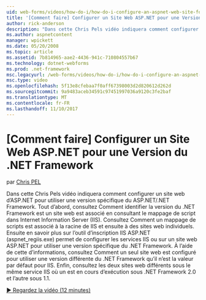 ```yaml
---
uid: web-forms/videos/how-do-i/how-do-i-configure-an-aspnet-web-site-for-a-net-framework-version
title: '[Comment faire] Configurer un Site Web ASP.NET pour une Version du .NET Framework | Documents Microsoft'
author: rick-anderson
description: "Dans cette Chris Pels vidéo indiquera comment configurer un site web d’ASP.NET pour utiliser une version spécifique du ASP.NET/.NET Framework. Tout d’abord savoir comment identifier le v..."
ms.author: aspnetcontent
manager: wpickett
ms.date: 05/20/2008
ms.topic: article
ms.assetid: 7b814965-aae2-4436-941c-710804557b67
ms.technology: dotnet-webforms
ms.prod: .net-framework
msc.legacyurl: /web-forms/videos/how-do-i/how-do-i-configure-an-aspnet-web-site-for-a-net-framework-version
msc.type: video
ms.openlocfilehash: 5f13e8cfebaa7f0aff67398003d2d820612d262d
ms.sourcegitcommit: 9a9483aceb34591c97451997036a9120c3fe2baf
ms.translationtype: MT
ms.contentlocale: fr-FR
ms.lasthandoff: 11/10/2017
---
```

<a name="how-do-i-configure-an-aspnet-web-site-for-a-net-framework-version"></a>[Comment faire] Configurer un Site Web ASP.NET pour une Version du .NET Framework
====================
par [Chris PEL](https://twitter.com/chrispels)

Dans cette Chris Pels vidéo indiquera comment configurer un site web d’ASP.NET pour utiliser une version spécifique du ASP.NET/.NET Framework. Tout d’abord, consultez Comment identifier la version du .NET Framework est un site web est associé en consultant le mappage de script dans Internet Information Server (IIS). Consultez Comment un mappage de scripts est associé à la racine de IIS et ensuite à des sites web individuels. Ensuite en savoir plus sur l’outil d’inscription IIS ASP.NET (aspnet\_regiis.exe) permet de configurer les services IIS ou sur un site web ASP.NET pour utiliser une version spécifique du .NET Framework. À l’aide de cette d’informations, consultez Comment un seul site web est configuré pour utiliser une version différente du .NET Framework qu’il n’est la valeur par défaut pour IIS. Enfin, consultez les deux sites web différents sous le même service IIS où un est en cours d’exécution sous .NET Framework 2.0 et l’autre sous 1.1.

[&#9654; Regardez la vidéo (12 minutes)](https://channel9.msdn.com/Blogs/ASP-NET-Site-Videos/how-do-i-configure-an-aspnet-web-site-for-a-net-framework-version)
